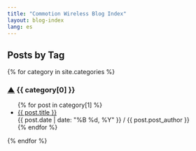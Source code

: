 ```yaml
---
title: "Commotion Wireless Blog Index"
layout: blog-index
lang: es
---
```

<div class="blog-index">
<h2 id="top">Posts by Tag</h2>
{% for category in site.categories %}
 <h3 id="{{ category[0] }}"><a href="#top" title="Jump to top of page" label="Jump to top of page">&#x25B2;</a> {{ category[0] }}</h3> 
 <ul>
  {% for post in category[1] %} 
    <li><a href="{{ post.url }}">{{ post.title }}</a><br />
    {{ post.date | date: "%B %d, %Y" }} / {{ post.post_author }}</li> 
  {% endfor %}
 </ul>
{% endfor %}
</div>
